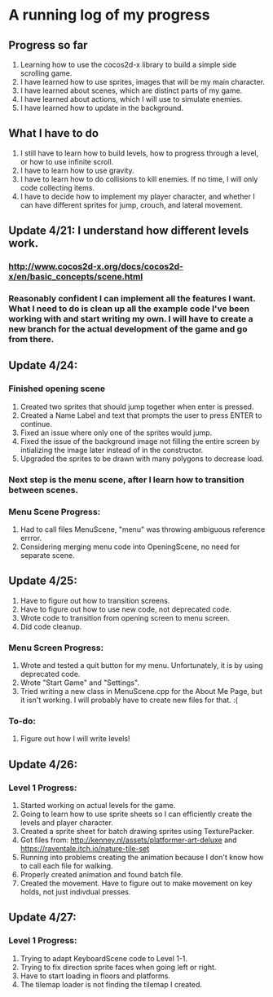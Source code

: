 #  A running log of my progress 

## Progress so far 

1. Learning how to use the cocos2d-x library to build a simple side scrolling game. 
2. I have learned how to use sprites, images that will be my main character. 
3. I have learned about scenes, which are distinct parts of my game. 
4. I have learned about actions, which I will use to simulate enemies. 
5. I have learned how to update in the background. 

## What I have to do

1. I still have to learn how to build levels, how to progress through a level, or how to use infinite scroll. 
2. I have to learn how to use gravity.
3. I have to learn how to do collisions to kill enemies. If no time, I will only code collecting items.
4. I have to decide how to implement my player character, and whether I can have different sprites for jump, crouch, and lateral movement. 


## Update 4/21: I understand how different levels work. 

### http://www.cocos2d-x.org/docs/cocos2d-x/en/basic_concepts/scene.html

### Reasonably confident I can implement all the features I want.  What I need to do is clean up all the example code I've been working with and start writing my own. I will have to create a new branch for the actual development of the game and go from there. 

## Update 4/24:

### Finished opening scene

1. Created two sprites that should jump together when enter is pressed.
2. Created a Name Label and text that prompts the user to press ENTER to continue.
3. Fixed an issue where only one of the sprites would jump.
4. Fixed the issue of the background image not filling the entire screen by intializing the image later instead of in the constructor. 
5. Upgraded the sprites to be drawn with many polygons to decrease load. 

### Next step is the menu scene, after I learn how to transition between scenes.

### Menu Scene Progress:

1. Had to call files MenuScene, "menu" was throwing ambiguous reference errror. 
2. Considering merging menu code into OpeningScene, no need for separate scene.

## Update 4/25:

1. Have to figure out how to transition screens. 
2. Have to figure out how to use new code, not deprecated code. 
3. Wrote code to transition from opening screen to menu screen.
4. Did code cleanup. 

### Menu Screen Progress:

1. Wrote and tested a quit button for my menu. Unfortunately, it is by using deprecated code.
2. Wrote "Start Game" and "Settings".
3. Tried writing a new class in MenuScene.cpp for the About Me Page, but it isn't working. I will probably have to create new files for that. :(

### To-do: 

1. Figure out how I will write levels!

## Update 4/26: 

### Level 1 Progress: 

1.  Started working on actual levels for the game. 
2. Going to learn how to use sprite sheets so I can efficiently create the levels and player character. 
3. Created a sprite sheet for batch drawing sprites using TexturePacker.
4. Got files from: http://kenney.nl/assets/platformer-art-deluxe and https://raventale.itch.io/nature-tile-set
5. Running into problems creating the animation because I don't know how to call each file for walking. 
6. Properly created animation and found batch file. 
7. Created the movement. Have to figure out to make movement on key holds, not just indivdual presses. 

## Update 4/27:

### Level 1 Progress:

1.  Trying to adapt KeyboardScene code to Level 1-1.
2. Trying to fix direction sprite faces when going left or right. 
3. Have to start loading in floors and platforms. 
4. The tilemap loader is not finding the tilemap I created. 
